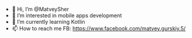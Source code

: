 - 👋 Hi, I’m @MatveySher
- 👀 I’m interested in mobile apps development
- 🌱 I’m currently learning Kotlin
- 📫 How to reach me FB: https://www.facebook.com/matvey.gurskiy.5/
